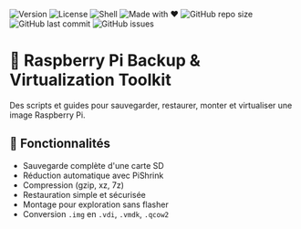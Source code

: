 ![Version](https://img.shields.io/badge/version-v1.0.1-blue)
![License](https://img.shields.io/github/license/MatPtn27/raspberrypi-backup-tools)
![Shell](https://img.shields.io/badge/shell-Bash-1f425f)
![Made with ❤️](https://img.shields.io/badge/made%20with-%E2%9D%A4-red)
![GitHub repo size](https://img.shields.io/github/repo-size/MatPtn27/raspberrypi-backup-tools)
![GitHub last commit](https://img.shields.io/github/last-commit/MatPtn27/raspberrypi-backup-tools)
![GitHub issues](https://img.shields.io/github/issues/MatPtn27/raspberrypi-backup-tools)


# 🧰 Raspberry Pi Backup & Virtualization Toolkit

Des scripts et guides pour sauvegarder, restaurer, monter et virtualiser une image Raspberry Pi.

## 🚀 Fonctionnalités

- Sauvegarde complète d'une carte SD
- Réduction automatique avec PiShrink
- Compression (gzip, xz, 7z)
- Restauration simple et sécurisée
- Montage pour exploration sans flasher
- Conversion `.img` en `.vdi`, `.vmdk`, `.qcow2`
